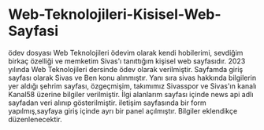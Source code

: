 # Web-Teknolojileri-Kisisel-Web-Sayfasi
ödev dosyası 
Web Teknolojileri ödevim olarak kendi hobilerimi, sevdiğim birkaç özelliği ve memketim Sivas'ı tanıttığım kişisel web sayfasıdır. 
2023 yılında Web Teknolojileri dersinde ödev olarak verilmiştir.
Sayfamda giriş sayfası olarak Sivas ve Ben konu alınmıştır.
Yanı sıra sivas hakkında bilgilerin yer aldığı şehrim sayfası, özgeçmişim, takımımız Sivasspor ve Sivas'ın kanalı Kanal58 üzerine bilgiler verilmiştir.
İlgi alanlarım sayfası içinde news api adlı sayfadan veri alınıp gösterilmiştir.
iletişim sayfasında bir form yapılmış,sayfaya giriş içinde ayrı bir panel açılmıştır.
Bilgiler eklendikçe düzenlenecektir.
